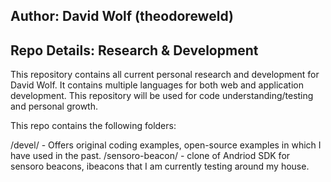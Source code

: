 ## Author: David Wolf (theodoreweld)
## Repo Details: Research & Development

This repository contains all current personal research and development for David Wolf.  It contains multiple languages for both web and application development.  This repository will be used for code understanding/testing and personal growth.

This repo contains the following folders:

/devel/  - Offers original coding examples, open-source examples in which I have used in the past.
/sensoro-beacon/ - clone of Andriod SDK for sensoro beacons, ibeacons that I am currently testing around my house.
